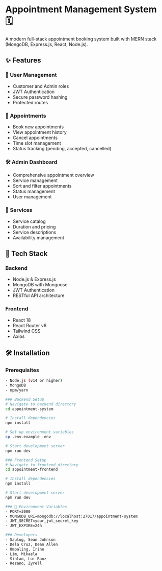 # Appointment Management System 🗓️

A modern full-stack appointment booking system built with MERN stack (MongoDB, Express.js, React, Node.js).

## ✨ Features

### 👥 User Management
- Customer and Admin roles
- JWT Authentication
- Secure password hashing
- Protected routes

### 📅 Appointments
- Book new appointments
- View appointment history
- Cancel appointments
- Time slot management
- Status tracking (pending, accepted, cancelled)

### 🛠️ Admin Dashboard
- Comprehensive appointment overview
- Service management
- Sort and filter appointments
- Status management
- User management

### 💼 Services
- Service catalog
- Duration and pricing
- Service descriptions
- Availability management

## 🚀 Tech Stack

### Backend
- Node.js & Express.js
- MongoDB with Mongoose
- JWT Authentication
- RESTful API architecture

### Frontend
- React 18
- React Router v6
- Tailwind CSS
- Axios

## 🛠️ Installation

### Prerequisites
```bash
- Node.js (v14 or higher)
- MongoDB
- npm/yarn

### Backend Setup
# Navigate to backend directory
cd appointment-system

# Install dependencies
npm install

# Set up environment variables
cp .env.example .env

# Start development server
npm run dev

### Frontend Setup
# Navigate to frontend directory
cd appointment-frontend

# Install dependencies
npm install

# Start development server
npm run dev

### 🔑 Environment Variables
- PORT=3000
- MONGODB_URI=mongodb://localhost:27017/appointment-system
- JWT_SECRET=your_jwt_secret_key
- JWT_EXPIRE=24h

### Developers
- Saulog, Sean Johnson
- Dela Cruz, Dean Allen
- Ompaling, Irine
- Lim, Mikaela
- Sinlao, Lui Ranz
- Rezano, Zyrell